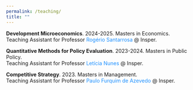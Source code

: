 ```yaml
---
permalink: /teaching/
title: ""
---
```


**Development Microeconomics**. 2024-2025. Masters in Economics.<br>
Teaching Assistant for Professor <a href="https://rogeriosantarrosa.wordpress.com/" style="text-decoration:none;color:#1E90FF">Rogério Santarrosa</a> @ Insper.

**Quantitative Methods for Policy Evaluation**. 2023-2024. Masters in Public Policy.<br>
Teaching Assistant for Professor <a href="https://www.leticianunes.com/" style="text-decoration:none;color:#1E90FF">Letícia Nunes</a> @ Insper.

**Competitive Strategy**. 2023. Masters in Management.<br>
Teaching Assistant for Professor <a href="https://sites.google.com/view/paulo-f-azevedo/in%C3%ADcio" style="text-decoration:none;color:#1E90FF">Paulo Furquim de Azevedo</a> @ Insper.
